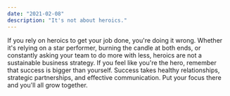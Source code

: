 ```yaml
---
date: "2021-02-08"
description: "It's not about heroics."
---
```


If you rely on heroics to get your job done, you're doing it wrong. Whether it's relying on a star performer, burning the candle at both ends, or constantly asking your team to do more with less, heroics are not a sustainable business strategy. If you feel like you're the hero, remember that success is bigger than yourself. Success takes healthy relationships, strategic partnerships, and effective communication. Put your focus there and you'll all grow together.